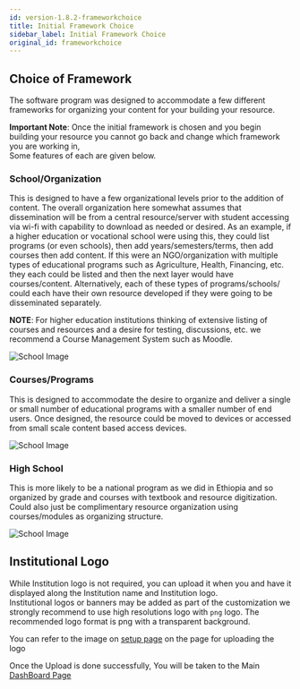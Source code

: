 ```yaml
---
id: version-1.8.2-frameworkchoice
title: Initial Framework Choice
sidebar_label: Initial Framework Choice
original_id: frameworkchoice
---
```


## Choice of Framework  

The software program was designed to accommodate a few different frameworks for organizing your content for your building your resource.  

**Important Note**: Once the initial framework is chosen and you begin building your resource you cannot go back and change which framework you are working in,   
Some features of each are given below.  

### School/Organization  

This is designed to have a few organizational levels prior to the addition of content.  The overall organization here somewhat assumes that dissemination will be from a central resource/server with student accessing via wi-fi with capability to download as needed or desired.   As an example, if a higher education or vocational school were using this, they could list programs (or even schools), then add years/semesters/terms, then add courses then add content.  If this were an NGO/organization with multiple types of educational programs such as Agriculture, Health, Financing, etc. they each could be listed and then the next layer would have courses/content.  Alternatively, each of these types of programs/schools/ could each have their own resource developed if they were going to be disseminated separately.   

**NOTE**: For higher education institutions thinking of extensive listing of courses and resources and a desire for testing, discussions, etc. we recommend a Course Management System such as Moodle. 

![School Image](assets/school10.png) 

### Courses/Programs  

This is designed to accommodate the desire to organize and deliver a single or small number of educational programs with a smaller number of end users.  Once designed, the resource could be moved to devices or accessed from small scale content based access devices.  

![School Image](assets/school11.png)  

###  High School  

This is more likely to be a national program as we did in Ethiopia and so organized by grade and courses with textbook and resource digitization.  Could also just be complimentary resource organization using courses/modules as organizing structure.  

![School Image](assets/school12.png) 

## Institutional Logo  

While Institution logo is not required, you can upload it when you and have it displayed along the Institution name and Institution logo.  
Institutional logos or banners may be added as part of the customization
we strongly recommend to use high resolutions logo with `png` logo.  The recommended logo format is png with a transparent background.

You can refer to the image on [setup page](initialsetup.md#overview-1) on the page for uploading the logo
  

Once the Upload is done successfully, You will be taken to the Main [DashBoard Page](accounts.md)     


